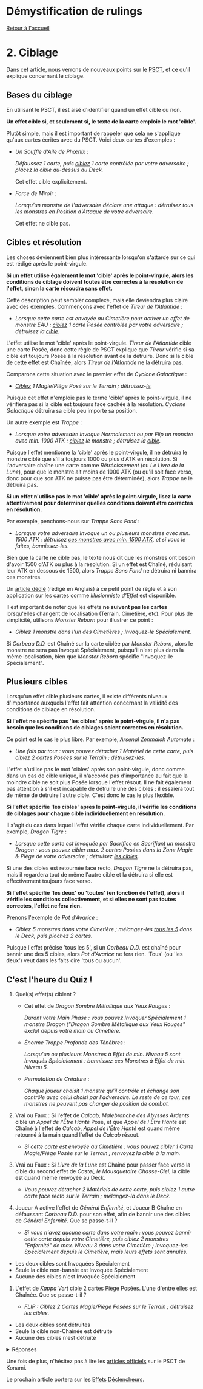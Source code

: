 # Démystification de rulings
[Retour à l'accueil](../README.md)

# 2. Ciblage
Dans cet article, nous verrons de nouveaux points sur le [PSCT](1_PSCT.md), et ce qu'il explique concernant le ciblage. 

## Bases du ciblage
En utilisant le PSCT, il est aisé d'identifier quand un effet cible ou non. 

**Un effet cible si, et seulement si, le texte de la carte emploie le mot 'cible'.**

Plutôt simple, mais il est important de rappeler que cela ne s'applique qu'aux cartes écrites avec du PSCT. Voici deux cartes d'exemples :
- *Un Souffle d'Aile de Phœnix* :

    *Défaussez 1 carte, puis <ins>ciblez</ins> 1 carte contrôlée par votre adversaire ; placez la cible au-dessus du Deck.*
    
    Cet effet cible explicitement.

- *Force de Miroir* :

    *Lorsqu'un monstre de l'adversaire déclare une attaque : détruisez tous les monstres en Position d'Attaque de votre adversaire.*

    Cet effet ne cible pas.

## Cibles et résolution
Les choses deviennent bien plus intéressante lorsqu'on s'attarde sur ce qui est rédigé après le point-virgule.

**Si un effet utilise également le mot 'cible' après le point-virgule, alors les conditions de ciblage doivent toutes être correctes à la résolution de l'effet, sinon la carte résoudra sans effet.**

Cette description peut sembler complexe, mais elle deviendra plus claire avec des exemples. Commençons avec l'effet de *Tireur de l'Atlantide* :
- *Lorsque cette carte est envoyée au Cimetière pour activer un effet de monstre EAU : <ins>ciblez</ins> 1 carte Posée contrôlée par votre adversaire ; détruisez la <ins>cible</ins>.*

L'effet utilise le mot 'cible' après le point-virgule. *Tireur de l'Atlantide* cible une carte Posée, donc cette règle de PSCT explique que *Tireur* vérifie si sa cible est toujours Posée à la résolution avant de la détruire. Donc si la cible de cette effet est Chaînée, alors *Tireur de l'Atlantide* ne la détruira pas. 

Comparons cette situation avec le premier effet de *Cyclone Galactique* :
- *<ins>Ciblez</ins> 1 Magie/Piège Posé sur le Terrain ; détruisez-<ins>le</ins>.*

Puisque cet effet n'emploie pas le terme 'cible' après le point-virgule, il ne vérifiera pas si la cible est toujours face cachée à la résolution. *Cyclone Galactique* détruira sa cible peu importe sa position.

Un autre exemple est *Trappe* :
- *Lorsque votre adversaire Invoque Normalement ou par Flip un monstre avec min. 1000 ATK : <ins>ciblez</ins> le monstre ; détruisez la <ins>cible</ins>.*

Puisque l'effet mentionne la 'cible' après le point-virgule, il ne détruira le monstre ciblé que s'il a toujours 1000 ou plus d'ATK en résolution. Si l'adversaire chaîne une carte comme 
*Rétrécissement* (ou *Le Livre de la Lune*), pour que le monstre ait moins de 1000 ATK (ou qu'il soit face verso, donc pour que son ATK ne puisse pas être déterminée), alors *Trappe* ne le détruira pas.

**Si un effet n'utilise pas le mot 'cible' après le point-virgule, lisez la carte attentivement pour déterminer quelles conditions doivent être correctes en résolution.**

Par exemple, penchons-nous sur *Trappe Sans Fond* :
- *Lorsque votre adversaire Invoque un ou plusieurs monstres avec min. 1500 ATK : détruisez <ins>ces monstres avec min. 1500 ATK</ins>, et si vous le faites, bannissez-les.*

Bien que la carte ne cible pas, le texte nous dit que les monstres ont besoin d'avoir 1500 d'ATK ou plus à la résolution. Si un effet est Chaîné, réduisant leur ATK en dessous de 1500, alors *Trappe Sans Fond* ne détruira ni bannira ces monstres.

Un [article dédié](https://ygorganization.com/chooseyourtarget) (rédigé en Anglais) à ce petit point de règle et à son application sur les cartes comme *Illusionniste d'Effet* est disponible.

Il est important de noter que les effets **ne suivent pas les cartes** lorsqu'elles changent de localisation (Terrain, Cimetière, etc). Pour plus de simplicité, utilisons *Monster Reborn* pour illustrer ce point :
- *Ciblez 1 monstre dans l'un des Cimetières ; Invoquez-le Spécialement.*

Si *Corbeau D.D.* est Chaîné sur la carte ciblée par *Monster Reborn*, alors le monstre ne sera pas Invoqué Spécialement, puisqu'il n'est plus dans la même localisation, bien que *Monster Reborn* spécifie "Invoquez-le Spécialement".

## Plusieurs cibles
Lorsqu'un effet cible plusieurs cartes, il existe différents niveaux d'importance auxquels l'effet fait attention concernant la validité des conditions de ciblage en résolution.

**Si l'effet ne spécifie pas 'les cibles' après le point-virgule, il n'a pas besoin que les conditions de ciblages soient correctes en résolution.**

Ce point est le cas le plus libre. Par exemple, *Arsenal Zenmaioh Automate* :
- *Une fois par tour : vous pouvez détacher 1 Matériel de cette carte, puis ciblez 2 cartes Posées sur le Terrain ; détruisez-<ins>les</ins>.*

L'effet n'utilise pas le mot 'cibles' après son point-virgule, donc comme dans un cas de cible unique, il n'accorde pas d'importance au fait que la moindre cible ne soit plus Posée lorsque l'effet résout. Il ne fait également pas attention à s'il est incapable de détruire une des cibles : il essaiera tout de même de détruire l'autre cible. C'est donc le cas le plus flexible.

**Si l'effet spécifie 'les cibles' après le point-virgule, il vérifie les conditions de ciblages pour chaque cible individuellement en résolution.**

Il s'agit du cas dans lequel l'effet vérifie chaque carte individuellement. Par exemple, *Dragon Tigre* :
- *Lorsque cette carte est Invoquée par Sacrifice en Sacrifiant un monstre Dragon : vous pouvez cibler max. 2 cartes Posées dans la Zone Magie & Piège de votre adversaire ; détruisez <ins>les cibles</ins>.*

Si une des cibles est retournée face recto, *Dragon Tigre* ne la détruira pas, mais il regardera tout de même l'autre cible et la détruira si elle est effectivement toujours face verso.

**Si l'effet spécifie 'les deux' ou 'toutes' (en fonction de l'effet), alors il vérifie les conditions collectivement, et si elles ne sont pas toutes correctes, l'effet ne fera rien.**

Prenons l'exemple de *Pot d'Avarice* :
- *Ciblez 5 monstres dans votre Cimetière ; mélangez-les <ins>tous les 5</ins> dans le Deck, puis piochez 2 cartes.*

Puisque l'effet précise 'tous les 5', si un *Corbeau D.D.* est chaîné pour bannir une des 5 cibles, alors *Pot d'Avarice* ne fera rien. 'Tous' (ou 'les deux') veut dans les faits dire 'tous ou aucun'.

## C'est l'heure du Quiz !
1. Quel(s) effet(s) ciblent ?
   - Cet effet de *Dragon Sombre Métallique aux Yeux Rouges* :
       
        *Durant votre Main Phase : vous pouvez Invoquer Spécialement 1 monstre Dragon ("Dragon Sombre Métallique aux Yeux Rouges" exclu) depuis votre main ou Cimetière.*

   - *Énorme Trappe Profonde des Ténèbres* : 
     
      *Lorsqu'un ou plusieurs Monstres à Effet de min. Niveau 5 sont Invoqués Spécialement : bannissez ces Monstres à Effet de min. Niveau 5.*

   - *Permutation de Créature* :

      *Chaque joueur choisit 1 monstre qu'il contrôle et échange son contrôle avec celui choisi par l'adversaire. Le reste de ce tour, ces monstres ne peuvent pas changer de position de combat.*

2. Vrai ou Faux : Si l'effet de *Calcab, Malebranche des Abysses Ardents* cible un *Appel de l'Être Hanté* Posé, et que *Appel de l'Être Hanté* est Chaîné à l'effet de *Calcab*, *Appel de l'Être Hanté* est quand même retourné à la main quand l'effet de *Calcab* résout.

     - *Si cette carte est envoyée au Cimetière : vous pouvez cibler 1 Carte Magie/Piège Posée sur le Terrain ; renvoyez la cible à la main.*

3. Vrai ou Faux : Si *Livre de la Lune* est Chaîné pour passer face verso la cible du second effet de *Castel, le Mousquetaire Chasse-Ciel*, la cible est quand même renvoyée au Deck.
    
    - *Vous pouvez détacher 2 Matériels de cette carte, puis ciblez 1 autre carte face recto sur le Terrain ; mélangez-la dans le Deck.*

4. Joueur A active l'effet de *Général Enfernité*, et Joueur B Chaîne en défaussant *Corbeau D.D.* pour son effet, afin de bannir une des cibles de *Général Enfernité*. Que se passe-t-il ?
    
    - *Si vous n'avez aucune carte dans votre main : vous pouvez bannir cette carte depuis votre Cimetière, puis ciblez 2 monstres "Enfernité" de max. Niveau 3 dans votre Cimetière ; Invoquez-les Spécialement depuis le Cimetière, mais leurs effets sont annulés.*

- Les deux cibles sont Invoquées Spécialement
- Seule la cible non-bannie est Invoquée Spécialement
- Aucune des cibles n'est Invoquée Spécialement


1. L'effet de *Kappa Vert* cible 2 cartes Piège Posées. L'une d'entre elles est Chaînée. Que se passe-t-il ?

    - *FLIP : Ciblez 2 Cartes Magie/Piège Posées sur le Terrain ; détruisez les cibles.*

- Les deux cibles sont détruites
- Seule la cible non-Chaînée est détruite
- Aucune des cibles n'est détruite

<details>
<summary>Réponses</summary>
    
 1. **Aucun !** 
   
      *Aucune des cartes n'emploie le mot 'cible'. Il est cependant important de vérifier que Permutation de Créatures est bien écrit en PSCT, parce que ce n'est pas évident de prime abord, mais la carte est effectivement bien écrite en PSCT.*

 2. **Faux.** 
   
      *Calcab cible une carte Posée, et retourne 'la cible' à la main, donc la carte a toujours besoin d'être Posée en résolution pour que Calcab la renvoie.*
 
 3. **Vrai.** 
      
      *Castel 'la' renvoie dans le Deck, donc il n'a pas besoin que sa cible soit toujours face recto en résolution de son effet.*

 4. **Seule la cible non-bannie est Invoquée Spécialement.** 
 
      *La cible bannie n'est définitivement pas Invoquée Spécialement, car elle est déplacée de sa localisation d'origine. Mais puisque Général Enfernité 'les' invoque, il n'est pas strict, donc il Invoque Spécialement l'autre cible.*

 5. **Seule la cible non-Chaînée est détruite.** 
 
      *Kappa Vert cible des cartes Posées, et détruit 'les cibles', donc il vérifie chaque cible indépendamment pour s'assurer qu'elles sont toujours Posées en résolution.*
</details>

Une fois de plus, n'hésitez pas à lire les [articles officiels](https://yugiohblog.konami.com/articles/?tag=problem-solving-card-text) sur le PSCT de Konami. 

Le prochain article portera sur les [Effets Déclencheurs](3_Effets_Declencheurs.md).

